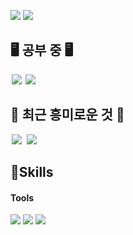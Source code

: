 <p>
  <a href="https://jungjunhyeok.tistory.com/" target="_blank"><img src="https://img.shields.io/badge/MyBlog-F0B90B?style=flat-square&logo=GitHub&logoColor=white"/></a>
  <a href="ted05050505@gmail.com" target="_blank"><img src="https://img.shields.io/badge/ted05050505@gmail.com-EA4335?style=flat-square&logo=Gmail&logoColor=white"/></a>
</p>

## 🖥️ 공부 중 🖥️
<img src = "https://img.shields.io/badge/-C++-black?style=flat&logo=c%2B%2B" style="height : auto; margin-left : 2px; margin-right : 2px;"/> <img src="https://img.shields.io/badge/Unreal Engine-0E1128?style=flat-square&logo=UnrealEngine&logoColor=white"/> 

## 🦘 최근 흥미로운 것 🦘
<img src = "https://img.shields.io/badge/-JavaScript-black?style=flat&logo=JavaScript&logoColor=F7DF1E" style="height : auto; margin-left : 2px; margin-right : 2px;"/> <img src = "https://img.shields.io/badge/-react-black?style=flat&logo=react&logoColor=61DAFB" style="height : auto; margin-left : 2px; margin-right : 2px;"/>

## 💪Skills
#### Tools

<img src="https://img.shields.io/badge/Ableton Live-000000?style=flat-square&logo=AbletonLive&logoColor=white"/> <img src="https://img.shields.io/badge/Unreal Engine-0E1128?style=flat-square&logo=UnrealEngine&logoColor=white"/> <img src="https://img.shields.io/badge/Adobe After Effects-9999FF?style=flat-square&logo=AdobeAfterEffects&logoColor=white"/>
